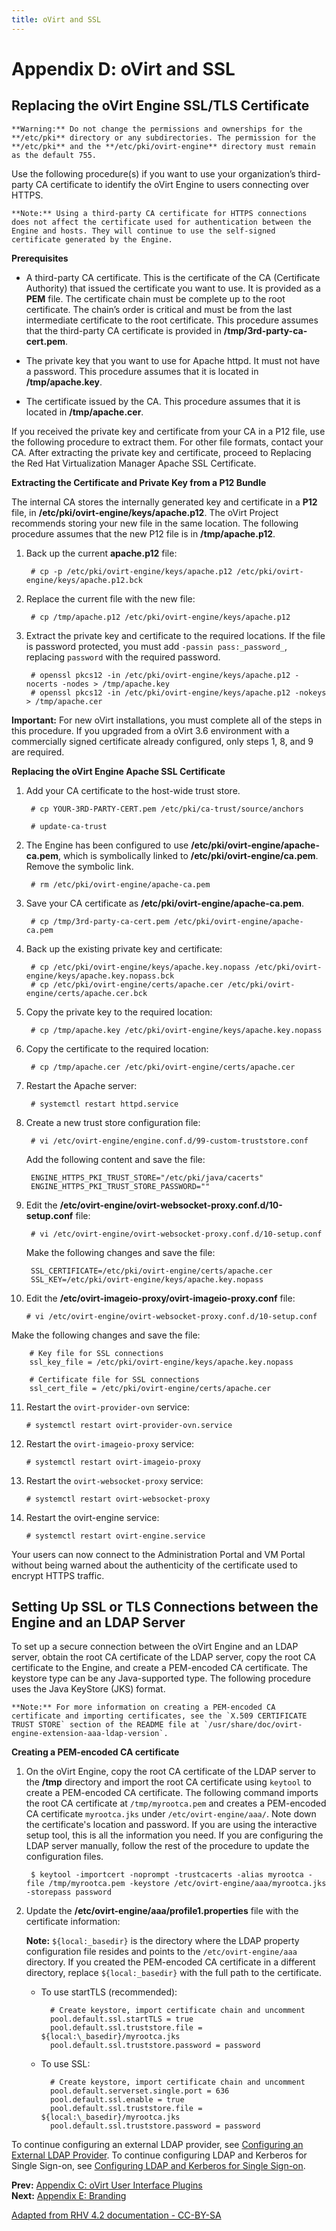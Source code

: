 ```yaml
---
title: oVirt and SSL
---
```


# Appendix D: oVirt and SSL

## Replacing the oVirt Engine SSL/TLS Certificate

    **Warning:** Do not change the permissions and ownerships for the **/etc/pki** directory or any subdirectories. The permission for the **/etc/pki** and the **/etc/pki/ovirt-engine** directory must remain as the default 755.

Use the following procedure(s) if you want to use your organization’s third-party CA certificate to identify the oVirt Engine to users connecting over HTTPS.

    **Note:** Using a third-party CA certificate for HTTPS connections does not affect the certificate used for authentication between the Engine and hosts. They will continue to use the self-signed certificate generated by the Engine.

**Prerequisites**

* A third-party CA certificate. This is the certificate of the CA (Certificate Authority) that issued the certificate you want to use. It is provided as a **PEM** file. The certificate chain must be complete up to the root certificate. The chain’s order is critical and must be from the last intermediate certificate to the root certificate. This procedure assumes that the third-party CA certificate is provided in **/tmp/3rd-party-ca-cert.pem**.

* The private key that you want to use for Apache httpd. It must not have a password. This procedure assumes that it is located in **/tmp/apache.key**.

* The certificate issued by the CA. This procedure assumes that it is located in **/tmp/apache.cer**.

If you received the private key and certificate from your CA in a P12 file, use the following procedure to extract them. For other file formats, contact your CA. After extracting the private key and certificate, proceed to Replacing the Red Hat Virtualization Manager Apache SSL Certificate.

**Extracting the Certificate and Private Key from a P12 Bundle**

The internal CA stores the internally generated key and certificate in a **P12** file, in **/etc/pki/ovirt-engine/keys/apache.p12**. The oVirt Project recommends storing your new file in the same location. The following procedure assumes that the new P12 file is in **/tmp/apache.p12**.

1. Back up the current **apache.p12** file:

        # cp -p /etc/pki/ovirt-engine/keys/apache.p12 /etc/pki/ovirt-engine/keys/apache.p12.bck

2. Replace the current file with the new file:

        # cp /tmp/apache.p12 /etc/pki/ovirt-engine/keys/apache.p12

3. Extract the private key and certificate to the required locations. If the file is password protected, you must add `-passin pass:_password_`, replacing `password` with the required password.

        # openssl pkcs12 -in /etc/pki/ovirt-engine/keys/apache.p12 -nocerts -nodes > /tmp/apache.key
        # openssl pkcs12 -in /etc/pki/ovirt-engine/keys/apache.p12 -nokeys > /tmp/apache.cer

  **Important:** For new oVirt installations, you must complete all of the steps in this procedure. If you upgraded from a oVirt 3.6 environment with a commercially signed certificate already configured, only steps 1, 8, and 9 are required.

**Replacing the oVirt Engine Apache SSL Certificate**

1. Add your CA certificate to the host-wide trust store.

        # cp YOUR-3RD-PARTY-CERT.pem /etc/pki/ca-trust/source/anchors

        # update-ca-trust

2. The Engine has been configured to use **/etc/pki/ovirt-engine/apache-ca.pem**, which is symbolically linked to **/etc/pki/ovirt-engine/ca.pem**. Remove the symbolic link.

        # rm /etc/pki/ovirt-engine/apache-ca.pem

3. Save your CA certificate as **/etc/pki/ovirt-engine/apache-ca.pem**.

        # cp /tmp/3rd-party-ca-cert.pem /etc/pki/ovirt-engine/apache-ca.pem

4. Back up the existing private key and certificate:

        # cp /etc/pki/ovirt-engine/keys/apache.key.nopass /etc/pki/ovirt-engine/keys/apache.key.nopass.bck
        # cp /etc/pki/ovirt-engine/certs/apache.cer /etc/pki/ovirt-engine/certs/apache.cer.bck

5. Copy the private key to the required location:

        # cp /tmp/apache.key /etc/pki/ovirt-engine/keys/apache.key.nopass

6. Copy the certificate to the required location:

        # cp /tmp/apache.cer /etc/pki/ovirt-engine/certs/apache.cer

7. Restart the Apache server:

        # systemctl restart httpd.service

8. Create a new trust store configuration file:

        # vi /etc/ovirt-engine/engine.conf.d/99-custom-truststore.conf

   Add the following content and save the file:

        ENGINE_HTTPS_PKI_TRUST_STORE="/etc/pki/java/cacerts"
        ENGINE_HTTPS_PKI_TRUST_STORE_PASSWORD=""

9. Edit the **/etc/ovirt-engine/ovirt-websocket-proxy.conf.d/10-setup.conf** file:

        # vi /etc/ovirt-engine/ovirt-websocket-proxy.conf.d/10-setup.conf

   Make the following changes and save the file:

        SSL_CERTIFICATE=/etc/pki/ovirt-engine/certs/apache.cer
        SSL_KEY=/etc/pki/ovirt-engine/keys/apache.key.nopass

10. Edit the **/etc/ovirt-imageio-proxy/ovirt-imageio-proxy.conf** file:
        
        # vi /etc/ovirt-engine/ovirt-websocket-proxy.conf.d/10-setup.conf

   Make the following changes and save the file:

        # Key file for SSL connections
        ssl_key_file = /etc/pki/ovirt-engine/keys/apache.key.nopass
        
        # Certificate file for SSL connections
        ssl_cert_file = /etc/pki/ovirt-engine/certs/apache.cer

11. Restart the `ovirt-provider-ovn` service:

        # systemctl restart ovirt-provider-ovn.service
        
12. Restart the `ovirt-imageio-proxy` service:

        # systemctl restart ovirt-imageio-proxy

13. Restart the `ovirt-websocket-proxy` service:

        # systemctl restart ovirt-websocket-proxy
      
14. Restart the ovirt-engine service:

        # systemctl restart ovirt-engine.service

Your users can now connect to the Administration Portal and VM Portal without being warned about the authenticity of the certificate used to encrypt HTTPS traffic.

## Setting Up SSL or TLS Connections between the Engine and an LDAP Server

To set up a secure connection between the oVirt Engine and an LDAP server, obtain the root CA certificate of the LDAP server, copy the root CA certificate to the Engine, and create a PEM-encoded CA certificate. The keystore type can be any Java-supported type. The following procedure uses the Java KeyStore (JKS) format.

    **Note:** For more information on creating a PEM-encoded CA certificate and importing certificates, see the `X.509 CERTIFICATE TRUST STORE` section of the README file at `/usr/share/doc/ovirt-engine-extension-aaa-ldap-version`.

**Creating a PEM-encoded CA certificate**

1. On the oVirt Engine, copy the root CA certificate of the LDAP server to the **/tmp** directory and import the root CA certificate using `keytool` to create a PEM-encoded CA certificate. The following command imports the root CA certificate at `/tmp/myrootca.pem` and creates a PEM-encoded CA certificate `myrootca.jks` under `/etc/ovirt-engine/aaa/`. Note down the certificate's location and password. If you are using the interactive setup tool, this is all the information you need. If you are configuring the LDAP server manually, follow the rest of the procedure to update the configuration files.

        $ keytool -importcert -noprompt -trustcacerts -alias myrootca -file /tmp/myrootca.pem -keystore /etc/ovirt-engine/aaa/myrootca.jks -storepass password

2. Update the **/etc/ovirt-engine/aaa/profile1.properties** file with the certificate information:

    **Note:** `${local:_basedir}` is the directory where the LDAP property configuration file resides and points to the `/etc/ovirt-engine/aaa` directory. If you created the PEM-encoded CA certificate in a different directory, replace `${local:_basedir}` with the full path to the certificate.

    * To use startTLS (recommended):

            # Create keystore, import certificate chain and uncomment
            pool.default.ssl.startTLS = true
            pool.default.ssl.truststore.file = ${local:\_basedir}/myrootca.jks
            pool.default.ssl.truststore.password = password
    * To use SSL:

            # Create keystore, import certificate chain and uncomment
            pool.default.serverset.single.port = 636
            pool.default.ssl.enable = true
            pool.default.ssl.truststore.file = ${local:\_basedir}/myrootca.jks
            pool.default.ssl.truststore.password = password

To continue configuring an external LDAP provider, see [Configuring an External LDAP Provider](Configuring_an_External_LDAP_Provider). To continue configuring LDAP and Kerberos for Single Sign-on, see [Configuring LDAP and Kerberos for Single Sign-on](Configuring_LDAP_and_Kerberos_for_Single_Sign-on).

**Prev:** [Appendix C: oVirt User Interface Plugins](appe-oVirt_User_Interface_Plugins)<br>
**Next:** [Appendix E: Branding](appe-Branding)

[Adapted from RHV 4.2 documentation - CC-BY-SA](https://access.redhat.com/documentation/en-us/red_hat_virtualization/4.2/html/administration_guide/appe-red_hat_enterprise_virtualization_and_ssl)
